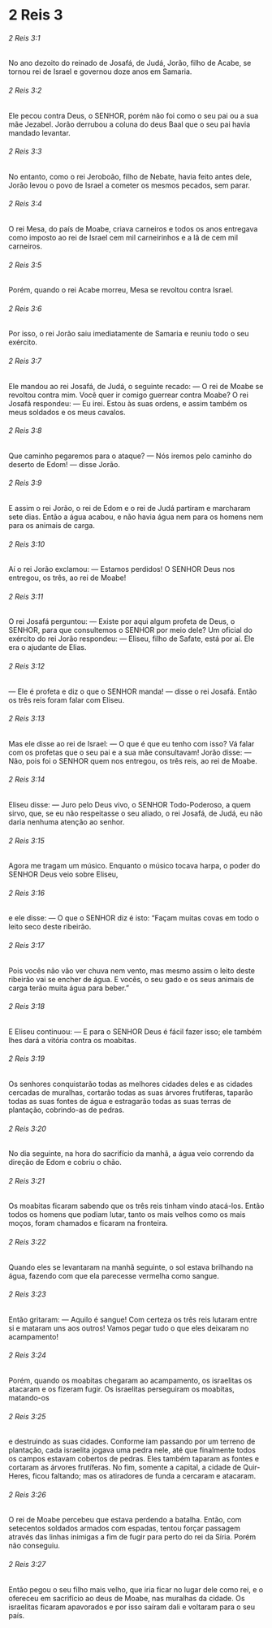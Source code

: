# 2 Reis 3

###### 2 Reis 3:1

No ano dezoito do reinado de Josafá, de Judá, Jorão, filho de Acabe, se tornou rei de Israel e governou doze anos em Samaria.

###### 2 Reis 3:2

Ele pecou contra Deus, o SENHOR, porém não foi como o seu pai ou a sua mãe Jezabel. Jorão derrubou a coluna do deus Baal que o seu pai havia mandado levantar.

###### 2 Reis 3:3

No entanto, como o rei Jeroboão, filho de Nebate, havia feito antes dele, Jorão levou o povo de Israel a cometer os mesmos pecados, sem parar.

###### 2 Reis 3:4

O rei Mesa, do país de Moabe, criava carneiros e todos os anos entregava como imposto ao rei de Israel cem mil carneirinhos e a lã de cem mil carneiros.

###### 2 Reis 3:5

Porém, quando o rei Acabe morreu, Mesa se revoltou contra Israel.

###### 2 Reis 3:6

Por isso, o rei Jorão saiu imediatamente de Samaria e reuniu todo o seu exército.

###### 2 Reis 3:7

Ele mandou ao rei Josafá, de Judá, o seguinte recado: — O rei de Moabe se revoltou contra mim. Você quer ir comigo guerrear contra Moabe? O rei Josafá respondeu: — Eu irei. Estou às suas ordens, e assim também os meus soldados e os meus cavalos.

###### 2 Reis 3:8

Que caminho pegaremos para o ataque? — Nós iremos pelo caminho do deserto de Edom! — disse Jorão.

###### 2 Reis 3:9

E assim o rei Jorão, o rei de Edom e o rei de Judá partiram e marcharam sete dias. Então a água acabou, e não havia água nem para os homens nem para os animais de carga.

###### 2 Reis 3:10

Aí o rei Jorão exclamou: — Estamos perdidos! O SENHOR Deus nos entregou, os três, ao rei de Moabe!

###### 2 Reis 3:11

O rei Josafá perguntou: — Existe por aqui algum profeta de Deus, o SENHOR, para que consultemos o SENHOR por meio dele? Um oficial do exército do rei Jorão respondeu: — Eliseu, filho de Safate, está por aí. Ele era o ajudante de Elias.

###### 2 Reis 3:12

— Ele é profeta e diz o que o SENHOR manda! — disse o rei Josafá. Então os três reis foram falar com Eliseu.

###### 2 Reis 3:13

Mas ele disse ao rei de Israel: — O que é que eu tenho com isso? Vá falar com os profetas que o seu pai e a sua mãe consultavam! Jorão disse: — Não, pois foi o SENHOR quem nos entregou, os três reis, ao rei de Moabe.

###### 2 Reis 3:14

Eliseu disse: — Juro pelo Deus vivo, o SENHOR Todo-Poderoso, a quem sirvo, que, se eu não respeitasse o seu aliado, o rei Josafá, de Judá, eu não daria nenhuma atenção ao senhor.

###### 2 Reis 3:15

Agora me tragam um músico. Enquanto o músico tocava harpa, o poder do SENHOR Deus veio sobre Eliseu,

###### 2 Reis 3:16

e ele disse: — O que o SENHOR diz é isto: “Façam muitas covas em todo o leito seco deste ribeirão.

###### 2 Reis 3:17

Pois vocês não vão ver chuva nem vento, mas mesmo assim o leito deste ribeirão vai se encher de água. E vocês, o seu gado e os seus animais de carga terão muita água para beber.”

###### 2 Reis 3:18

E Eliseu continuou: — E para o SENHOR Deus é fácil fazer isso; ele também lhes dará a vitória contra os moabitas.

###### 2 Reis 3:19

Os senhores conquistarão todas as melhores cidades deles e as cidades cercadas de muralhas, cortarão todas as suas árvores frutíferas, taparão todas as suas fontes de água e estragarão todas as suas terras de plantação, cobrindo-as de pedras.

###### 2 Reis 3:20

No dia seguinte, na hora do sacrifício da manhã, a água veio correndo da direção de Edom e cobriu o chão.

###### 2 Reis 3:21

Os moabitas ficaram sabendo que os três reis tinham vindo atacá-los. Então todos os homens que podiam lutar, tanto os mais velhos como os mais moços, foram chamados e ficaram na fronteira.

###### 2 Reis 3:22

Quando eles se levantaram na manhã seguinte, o sol estava brilhando na água, fazendo com que ela parecesse vermelha como sangue.

###### 2 Reis 3:23

Então gritaram: — Aquilo é sangue! Com certeza os três reis lutaram entre si e mataram uns aos outros! Vamos pegar tudo o que eles deixaram no acampamento!

###### 2 Reis 3:24

Porém, quando os moabitas chegaram ao acampamento, os israelitas os atacaram e os fizeram fugir. Os israelitas perseguiram os moabitas, matando-os

###### 2 Reis 3:25

e destruindo as suas cidades. Conforme iam passando por um terreno de plantação, cada israelita jogava uma pedra nele, até que finalmente todos os campos estavam cobertos de pedras. Eles também taparam as fontes e cortaram as árvores frutíferas. No fim, somente a capital, a cidade de Quir-Heres, ficou faltando; mas os atiradores de funda a cercaram e atacaram.

###### 2 Reis 3:26

O rei de Moabe percebeu que estava perdendo a batalha. Então, com setecentos soldados armados com espadas, tentou forçar passagem através das linhas inimigas a fim de fugir para perto do rei da Síria. Porém não conseguiu.

###### 2 Reis 3:27

Então pegou o seu filho mais velho, que iria ficar no lugar dele como rei, e o ofereceu em sacrifício ao deus de Moabe, nas muralhas da cidade. Os israelitas ficaram apavorados e por isso saíram dali e voltaram para o seu país.

